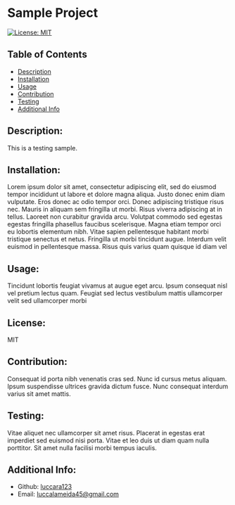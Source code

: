 # Sample Project
  [![License: MIT](https://img.shields.io/badge/License-MIT-yellow.svg)](https://opensource.org/licenses/MIT)

  ## Table of Contents 
  - [Description](#description)
  - [Installation](#installation)
  - [Usage](#usage)
  - [Contribution](#contribution)
  - [Testing](#testing)
  - [Additional Info](#additional-info)

  ## Description:
  This is a testing sample.

  ## Installation:
  Lorem ipsum dolor sit amet, consectetur adipiscing elit, sed do eiusmod tempor incididunt ut labore et dolore magna aliqua. Justo donec enim diam vulputate. Eros donec ac odio tempor orci. Donec adipiscing tristique risus nec. Mauris in aliquam sem fringilla ut morbi. Risus viverra adipiscing at in tellus. Laoreet non curabitur gravida arcu. Volutpat commodo sed egestas egestas fringilla phasellus faucibus scelerisque. Magna etiam tempor orci eu lobortis elementum nibh. Vitae sapien pellentesque habitant morbi tristique senectus et netus. Fringilla ut morbi tincidunt augue. Interdum velit euismod in pellentesque massa. Risus quis varius quam quisque id diam vel

  ## Usage:
  Tincidunt lobortis feugiat vivamus at augue eget arcu. Ipsum consequat nisl vel pretium lectus quam. Feugiat sed lectus vestibulum mattis ullamcorper velit sed ullamcorper morbi

  ## License:
  MIT

  ## Contribution:
  Consequat id porta nibh venenatis cras sed. Nunc id cursus metus aliquam. Ipsum suspendisse ultrices gravida dictum fusce. Nunc consequat interdum varius sit amet mattis. 

  ## Testing:
  Vitae aliquet nec ullamcorper sit amet risus. Placerat in egestas erat imperdiet sed euismod nisi porta. Vitae et leo duis ut diam quam nulla porttitor. Sit amet nulla facilisi morbi tempus iaculis.

  ## Additional Info:
  - Github: [luccara123](https://github.com/luccara123)
  - Email: luccalameida45@gmail.com 
